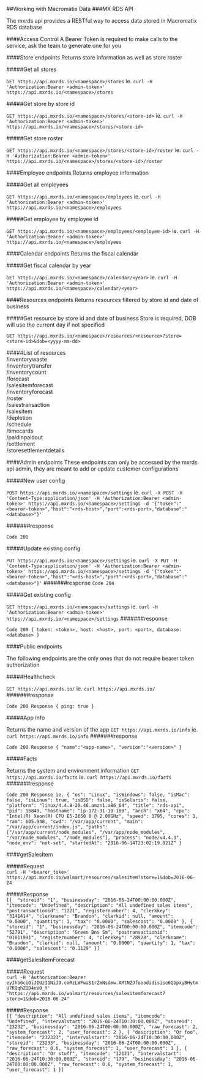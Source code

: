 ##Working with Macromatix Data
###MX RDS API

The mxrds api provides a RESTful way to access data stored in Macromatix RDS database

####Access Control
A Bearer Token is required to make calls to the service, ask the team to generate one for you

####Store endpoints
Returns store information as well as store roster

#####Get all stores

`
GET https://api.mxrds.io/<namespace>/stores
`
ie.
`
curl -H 'Authorization:Bearer <admin-token>' https://api.mxrds.io/<namespace>/stores
`

#####Get store by store id

`
GET https://api.mxrds.io/<namespace>/stores/<store-id>
`
ie.
`
curl -H 'Authorization:Bearer <admin-token>' https://api.mxrds.io/<namespace>/stores/<store-id>
`

#####Get store roster

`
GET https://api.mxrds.io/<namespace>/stores/<store-id>/roster
`
ie.
`
curl -H 'Authorization:Bearer <admin-token>' https://api.mxrds.io/<namespace>/stores/<store-id>/roster
`

####Employee endpoints
Returns employee information

#####Get all employees

`
GET https://api.mxrds.io/<namespace>/employees
`
ie.
`
curl -H 'Authorization:Bearer <admin-token>' https://api.mxrds.io/<namespace>/employees
`

#####Get employee by employee id

`
GET https://api.mxrds.io/<namespace>/employees/<employee-id>
`
ie.
`
curl -H 'Authorization:Bearer <admin-token>' https://api.mxrds.io/<namespace>/employees
`

####Calendar endpoints
Returns the fiscal calendar

#####Get fiscal calendar by year

`
GET https://api.mxrds.io/<namespace>/calendar/<year>
`
ie.
`
curl -H 'Authorization:Bearer <admin-token>' https://api.mxrds.io/<namespace>/calendar/<year>
`

####Resources endpoints
Returns resources filtered by store id and date of business

#####Get resource by store id and date of business
Store is required, DOB will use the current day if not specified

`
GET https://api.mxrds.io/<namespace>/resources/<resource>?store=<store-id>&dob=<yyyy-mm-dd>
`

#####List of resources  
/inventorywaste  
/inventorytransfer  
/inventorycount  
/forecast  
/salesitemforecast  
/inventoryforecast  
/roster  
/salestransaction  
/salesitem  
/depletion  
/schedule  
/timecards  
/paidinpaidout  
/settlement  
/storesettlementdetails  


####Admin endpoints
These endpoints can only be accessed by the mxrds api admin, they are meant to add or update customer configurations

#####New user config

`
POST https://api.mxrds.io/<namespace>/settings
`
ie.
`
curl -X POST -H 'Content-Type:application/json' -H 'Authorization:Bearer <admin-token>' https://api.mxrds.io/<namespace>/settings -d '{"token":"<bearer-token>","host":"<rds-host>","port":<rds-port>,"database":"<database>"}'
`

#######response

`
Code 201
`

#####Update existing config

`
PUT https://api.mxrds.io/<namespace>/settings
`
ie.
`
curl -X PUT -H 'Content-Type:application/json' -H 'Authorization:Bearer <admin-token>' https://api.mxrds.io/<namespace>/settings -d '{"token":"<bearer-token>","host":"<rds-host>","port":<rds-port>,"database":"<database>"}'
`
#######response
`
Code 204 
`

#####Get existing config

`
GET https://api.mxrds.io/<namespace>/settings
`
ie.
`
curl -H 'Authorization:Bearer <admin-token>' https://api.mxrds.io/<namespace>/settings
`
#######response

`
Code 200 {
  token: <token>,
  host: <host>,
  port: <port>,
  database: <database>
}
`

####Public endpoints

The following endpoints are the only ones that do not require bearer token authorization

#####Healthcheck

`
GET https://api.mxrds.io/
`
ie.
`
curl https://api.mxrds.io/
`
#######response

`
Code 200
Response {
  ping: true
}
`

#####App Info

Returns the name and version of the app
`
GET https://api.mxrds.io/info
`
ie.
`
curl https://api.mxrds.io/info
`
#######response

`
Code 200
Response {
  "name":"<app-name>",
  "version":"<version>"
}
`

#####Facts

Returns the system and environment information
`
GET https://api.mxrds.io/facts
`
ie.
`
curl https://api.mxrds.io/facts
`
#######response

`
Code 200
Response ie. {
    "os": "Linux",
    "isWindows": false,
    "isMac": false,
    "isLinux": true,
    "isBSD": false,
    "isSolaris": false,
    "platform": "linux/4.4.8-20.46.amzn1.x86_64",
    "title": "rds-api",
    "pid": 16849,
    "hostname": "ip-172-31-10-180",
    "arch": "x64",
    "cpu": "Intel(R) Xeon(R) CPU E5-2650 0 @ 2.00GHz",
    "speed": 1795,
    "cores": 1,
    "ram": 605.948,
    "cwd": "/var/app/current",
    "main": "/var/app/current/index.js",
    "paths": ["/var/app/current/node_modules", "/var/app/node_modules", "/var/node_modules", "/node_modules"],
    "process": "node/v4.4.3",
    "node_env": "not-set",
    "startedAt": "2016-06-14T23:02:19.021Z"
}
`

####getSalesItem

#####Request  
`curl -H '<bearer_toke>' https://api.mxrds.io/walmart/resources/salesitem?store=1&dob=2016-06-24`

#####Response  
`[{  "storeid": "1",
	"businessday": "2016-06-24T00:00:00.000Z",  
	"itemcode": "Undefined",
	"description": "All undefined sales items",
	"postransactionid": "1221",
	"registernumber": 4,
	"clerkkey": "3141414",
	"clerkname": "Brandon",
	"clerkid": null,
	"amount": "0.0000",
	"quantity": 1,
	"tax": "0.0000",
	"salescost": "0.0000"
}, {
	"storeid": "1",
	"businessday": "2016-06-24T00:00:00.000Z",
	"itemcode": "52791",
	"description": "Green Bns Sm",
	"postransactionid": "01011991",
	"registernumber": 4,
	"clerkkey": "28928",
	"clerkname": "Brandon",
	"clerkid": null,
	"amount": "0.0000",
	"quantity": 1,
	"tax": "0.0000",
	"salescost": "0.1129"
}]`

####getSalesItemForecast   

#####Request  
`curl -H 'Authorization:Bearer eyJhbGciOiJIUzI1NiJ9.cmRzLWFwaS1rZmNsdmw.AMtNZJfooodidisise6QbpxyBHytmU7RQqhZQD4nVO_Y' "https://api.mxrds.io/walmart/resources/salesitemforecast?store=1&dob=2016-06-24"`

#####Response  
`[{
	"description": "All undefined sales items",
	"itemcode": "Undefined",
	"intervalstart": "2016-06-24T10:30:00.000Z",
	"storeid": "23232",
	"businessday": "2016-06-24T00:00:00.000Z",
	"raw_forecast": 2,
	"system_forecast": 2,
	"user_forecast": 2
}, {
	"description": "Or foo",
	"itemcode": "232323",
	"intervalstart": "2016-06-24T10:30:00.000Z",
	"storeid": "23233",
	"businessday": "2016-06-24T00:00:00.000Z",
	"raw_forecast": 0.6,
	"system_forecast": 1,
	"user_forecast": 1
}, {
	"description": "Or stuff",
	"itemcode": "12121",
	"intervalstart": "2016-06-24T10:30:00.000Z",
	"storeid": "179",
	"businessday": "2016-06-24T00:00:00.000Z",
	"raw_forecast": 0.6,
	"system_forecast": 1,
	"user_forecast": 1
}]`
